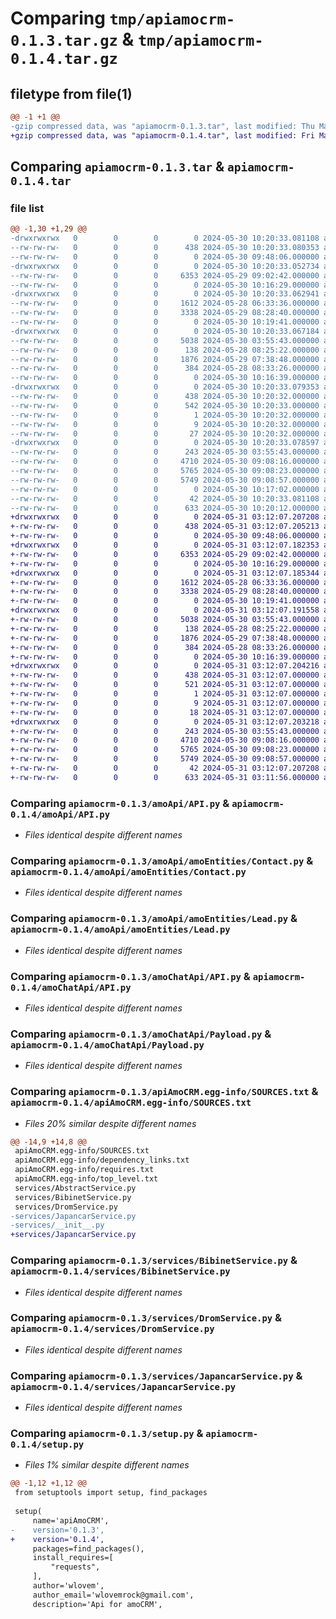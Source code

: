 # Comparing `tmp/apiamocrm-0.1.3.tar.gz` & `tmp/apiamocrm-0.1.4.tar.gz`

## filetype from file(1)

```diff
@@ -1 +1 @@
-gzip compressed data, was "apiamocrm-0.1.3.tar", last modified: Thu May 30 10:20:33 2024, max compression
+gzip compressed data, was "apiamocrm-0.1.4.tar", last modified: Fri May 31 03:12:07 2024, max compression
```

## Comparing `apiamocrm-0.1.3.tar` & `apiamocrm-0.1.4.tar`

### file list

```diff
@@ -1,30 +1,29 @@
-drwxrwxrwx   0        0        0        0 2024-05-30 10:20:33.081108 apiamocrm-0.1.3/
--rw-rw-rw-   0        0        0      438 2024-05-30 10:20:33.080353 apiamocrm-0.1.3/PKG-INFO
--rw-rw-rw-   0        0        0        0 2024-05-30 09:48:06.000000 apiamocrm-0.1.3/README.md
-drwxrwxrwx   0        0        0        0 2024-05-30 10:20:33.052734 apiamocrm-0.1.3/amoApi/
--rw-rw-rw-   0        0        0     6353 2024-05-29 09:02:42.000000 apiamocrm-0.1.3/amoApi/API.py
--rw-rw-rw-   0        0        0        0 2024-05-30 10:16:29.000000 apiamocrm-0.1.3/amoApi/__init__.py
-drwxrwxrwx   0        0        0        0 2024-05-30 10:20:33.062941 apiamocrm-0.1.3/amoApi/amoEntities/
--rw-rw-rw-   0        0        0     1612 2024-05-28 06:33:36.000000 apiamocrm-0.1.3/amoApi/amoEntities/Contact.py
--rw-rw-rw-   0        0        0     3338 2024-05-29 08:28:40.000000 apiamocrm-0.1.3/amoApi/amoEntities/Lead.py
--rw-rw-rw-   0        0        0        0 2024-05-30 10:19:41.000000 apiamocrm-0.1.3/amoApi/amoEntities/__init__.py
-drwxrwxrwx   0        0        0        0 2024-05-30 10:20:33.067184 apiamocrm-0.1.3/amoChatApi/
--rw-rw-rw-   0        0        0     5038 2024-05-30 03:55:43.000000 apiamocrm-0.1.3/amoChatApi/API.py
--rw-rw-rw-   0        0        0      138 2024-05-28 08:25:22.000000 apiamocrm-0.1.3/amoChatApi/Message.py
--rw-rw-rw-   0        0        0     1876 2024-05-29 07:38:48.000000 apiamocrm-0.1.3/amoChatApi/Payload.py
--rw-rw-rw-   0        0        0      384 2024-05-28 08:33:26.000000 apiamocrm-0.1.3/amoChatApi/TextMessage.py
--rw-rw-rw-   0        0        0        0 2024-05-30 10:16:39.000000 apiamocrm-0.1.3/amoChatApi/__init__.py
-drwxrwxrwx   0        0        0        0 2024-05-30 10:20:33.079353 apiamocrm-0.1.3/apiAmoCRM.egg-info/
--rw-rw-rw-   0        0        0      438 2024-05-30 10:20:32.000000 apiamocrm-0.1.3/apiAmoCRM.egg-info/PKG-INFO
--rw-rw-rw-   0        0        0      542 2024-05-30 10:20:33.000000 apiamocrm-0.1.3/apiAmoCRM.egg-info/SOURCES.txt
--rw-rw-rw-   0        0        0        1 2024-05-30 10:20:32.000000 apiamocrm-0.1.3/apiAmoCRM.egg-info/dependency_links.txt
--rw-rw-rw-   0        0        0        9 2024-05-30 10:20:32.000000 apiamocrm-0.1.3/apiAmoCRM.egg-info/requires.txt
--rw-rw-rw-   0        0        0       27 2024-05-30 10:20:32.000000 apiamocrm-0.1.3/apiAmoCRM.egg-info/top_level.txt
-drwxrwxrwx   0        0        0        0 2024-05-30 10:20:33.078597 apiamocrm-0.1.3/services/
--rw-rw-rw-   0        0        0      243 2024-05-30 03:55:43.000000 apiamocrm-0.1.3/services/AbstractService.py
--rw-rw-rw-   0        0        0     4710 2024-05-30 09:08:16.000000 apiamocrm-0.1.3/services/BibinetService.py
--rw-rw-rw-   0        0        0     5765 2024-05-30 09:08:23.000000 apiamocrm-0.1.3/services/DromService.py
--rw-rw-rw-   0        0        0     5749 2024-05-30 09:08:57.000000 apiamocrm-0.1.3/services/JapancarService.py
--rw-rw-rw-   0        0        0        0 2024-05-30 10:17:02.000000 apiamocrm-0.1.3/services/__init__.py
--rw-rw-rw-   0        0        0       42 2024-05-30 10:20:33.081108 apiamocrm-0.1.3/setup.cfg
--rw-rw-rw-   0        0        0      633 2024-05-30 10:20:12.000000 apiamocrm-0.1.3/setup.py
+drwxrwxrwx   0        0        0        0 2024-05-31 03:12:07.207208 apiamocrm-0.1.4/
+-rw-rw-rw-   0        0        0      438 2024-05-31 03:12:07.205213 apiamocrm-0.1.4/PKG-INFO
+-rw-rw-rw-   0        0        0        0 2024-05-30 09:48:06.000000 apiamocrm-0.1.4/README.md
+drwxrwxrwx   0        0        0        0 2024-05-31 03:12:07.182353 apiamocrm-0.1.4/amoApi/
+-rw-rw-rw-   0        0        0     6353 2024-05-29 09:02:42.000000 apiamocrm-0.1.4/amoApi/API.py
+-rw-rw-rw-   0        0        0        0 2024-05-30 10:16:29.000000 apiamocrm-0.1.4/amoApi/__init__.py
+drwxrwxrwx   0        0        0        0 2024-05-31 03:12:07.185344 apiamocrm-0.1.4/amoApi/amoEntities/
+-rw-rw-rw-   0        0        0     1612 2024-05-28 06:33:36.000000 apiamocrm-0.1.4/amoApi/amoEntities/Contact.py
+-rw-rw-rw-   0        0        0     3338 2024-05-29 08:28:40.000000 apiamocrm-0.1.4/amoApi/amoEntities/Lead.py
+-rw-rw-rw-   0        0        0        0 2024-05-30 10:19:41.000000 apiamocrm-0.1.4/amoApi/amoEntities/__init__.py
+drwxrwxrwx   0        0        0        0 2024-05-31 03:12:07.191558 apiamocrm-0.1.4/amoChatApi/
+-rw-rw-rw-   0        0        0     5038 2024-05-30 03:55:43.000000 apiamocrm-0.1.4/amoChatApi/API.py
+-rw-rw-rw-   0        0        0      138 2024-05-28 08:25:22.000000 apiamocrm-0.1.4/amoChatApi/Message.py
+-rw-rw-rw-   0        0        0     1876 2024-05-29 07:38:48.000000 apiamocrm-0.1.4/amoChatApi/Payload.py
+-rw-rw-rw-   0        0        0      384 2024-05-28 08:33:26.000000 apiamocrm-0.1.4/amoChatApi/TextMessage.py
+-rw-rw-rw-   0        0        0        0 2024-05-30 10:16:39.000000 apiamocrm-0.1.4/amoChatApi/__init__.py
+drwxrwxrwx   0        0        0        0 2024-05-31 03:12:07.204216 apiamocrm-0.1.4/apiAmoCRM.egg-info/
+-rw-rw-rw-   0        0        0      438 2024-05-31 03:12:07.000000 apiamocrm-0.1.4/apiAmoCRM.egg-info/PKG-INFO
+-rw-rw-rw-   0        0        0      521 2024-05-31 03:12:07.000000 apiamocrm-0.1.4/apiAmoCRM.egg-info/SOURCES.txt
+-rw-rw-rw-   0        0        0        1 2024-05-31 03:12:07.000000 apiamocrm-0.1.4/apiAmoCRM.egg-info/dependency_links.txt
+-rw-rw-rw-   0        0        0        9 2024-05-31 03:12:07.000000 apiamocrm-0.1.4/apiAmoCRM.egg-info/requires.txt
+-rw-rw-rw-   0        0        0       18 2024-05-31 03:12:07.000000 apiamocrm-0.1.4/apiAmoCRM.egg-info/top_level.txt
+drwxrwxrwx   0        0        0        0 2024-05-31 03:12:07.203218 apiamocrm-0.1.4/services/
+-rw-rw-rw-   0        0        0      243 2024-05-30 03:55:43.000000 apiamocrm-0.1.4/services/AbstractService.py
+-rw-rw-rw-   0        0        0     4710 2024-05-30 09:08:16.000000 apiamocrm-0.1.4/services/BibinetService.py
+-rw-rw-rw-   0        0        0     5765 2024-05-30 09:08:23.000000 apiamocrm-0.1.4/services/DromService.py
+-rw-rw-rw-   0        0        0     5749 2024-05-30 09:08:57.000000 apiamocrm-0.1.4/services/JapancarService.py
+-rw-rw-rw-   0        0        0       42 2024-05-31 03:12:07.207208 apiamocrm-0.1.4/setup.cfg
+-rw-rw-rw-   0        0        0      633 2024-05-31 03:11:56.000000 apiamocrm-0.1.4/setup.py
```

### Comparing `apiamocrm-0.1.3/amoApi/API.py` & `apiamocrm-0.1.4/amoApi/API.py`

 * *Files identical despite different names*

### Comparing `apiamocrm-0.1.3/amoApi/amoEntities/Contact.py` & `apiamocrm-0.1.4/amoApi/amoEntities/Contact.py`

 * *Files identical despite different names*

### Comparing `apiamocrm-0.1.3/amoApi/amoEntities/Lead.py` & `apiamocrm-0.1.4/amoApi/amoEntities/Lead.py`

 * *Files identical despite different names*

### Comparing `apiamocrm-0.1.3/amoChatApi/API.py` & `apiamocrm-0.1.4/amoChatApi/API.py`

 * *Files identical despite different names*

### Comparing `apiamocrm-0.1.3/amoChatApi/Payload.py` & `apiamocrm-0.1.4/amoChatApi/Payload.py`

 * *Files identical despite different names*

### Comparing `apiamocrm-0.1.3/apiAmoCRM.egg-info/SOURCES.txt` & `apiamocrm-0.1.4/apiAmoCRM.egg-info/SOURCES.txt`

 * *Files 20% similar despite different names*

```diff
@@ -14,9 +14,8 @@
 apiAmoCRM.egg-info/SOURCES.txt
 apiAmoCRM.egg-info/dependency_links.txt
 apiAmoCRM.egg-info/requires.txt
 apiAmoCRM.egg-info/top_level.txt
 services/AbstractService.py
 services/BibinetService.py
 services/DromService.py
-services/JapancarService.py
-services/__init__.py
+services/JapancarService.py
```

### Comparing `apiamocrm-0.1.3/services/BibinetService.py` & `apiamocrm-0.1.4/services/BibinetService.py`

 * *Files identical despite different names*

### Comparing `apiamocrm-0.1.3/services/DromService.py` & `apiamocrm-0.1.4/services/DromService.py`

 * *Files identical despite different names*

### Comparing `apiamocrm-0.1.3/services/JapancarService.py` & `apiamocrm-0.1.4/services/JapancarService.py`

 * *Files identical despite different names*

### Comparing `apiamocrm-0.1.3/setup.py` & `apiamocrm-0.1.4/setup.py`

 * *Files 1% similar despite different names*

```diff
@@ -1,12 +1,12 @@
 from setuptools import setup, find_packages
 
 setup(
     name='apiAmoCRM',
-    version='0.1.3',
+    version='0.1.4',
     packages=find_packages(),
     install_requires=[
         "requests",
     ],
     author='wlovem',
     author_email='wlovemrock@gmail.com',
     description='Api for amoCRM',
```

